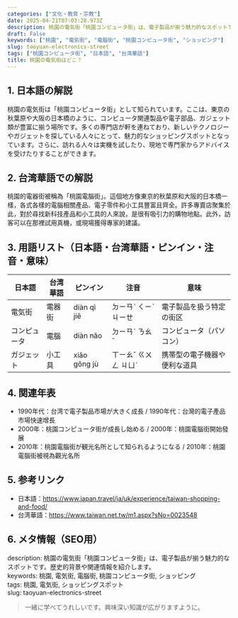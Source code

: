 ```yaml
---
categories: ["文化・教育・宗教"]
date: 2025-04-21T07:03:28.973Z
description: 桃園の電気街「桃園コンピュータ街」は、電子製品が揃う魅力的なスポットです。歴史的背景や関連情報を紹介します。
draft: False
keywords: ["桃園", "電気街", "電腦街", "桃園コンピュータ街", "ショッピング"]
slug: taoyuan-electronics-street
tags: ["桃園コンピュータ街", "日本語", "台湾華語"]
title: 桃園の電気街はどこ？
---
```




## 1. 日本語の解説  
桃園の電気街は「桃園コンピュータ街」として知られています。ここは、東京の秋葉原や大阪の日本橋のように、コンピュータ関連製品や電子部品、ガジェット類が豊富に揃う場所です。多くの専門店が軒を連ねており、新しいテクノロジーやガジェットを探している人々にとって、魅力的なショッピングスポットとなっています。さらに、訪れる人々は実機を試したり、現地で専門家からアドバイスを受けたりすることができます。

## 2. 台湾華語での解説  
桃園的電器街被稱為「桃園電腦街」。這個地方像東京的秋葉原和大阪的日本橋一樣，各式各樣的電腦相關產品、電子零件和小工具豐富且齊全。許多專賣店聚集於此，對於尋找新科技產品和小工具的人來說，是很有吸引力的購物地點。此外，訪客可以在那裡試用真機，或現場獲得專家的建議。

## 3. 用語リスト（日本語・台湾華語・ピンイン・注音・意味）  
| 日本語         | 台湾華語     | ピンイン        | 注音         | 意味                     |
|--------------|-----------|-------------|------------|------------------------|
| 電気街         | 電器街     | diàn qì jiē   | ㄉㄧㄢˋ ㄑㄧˋ ㄐㄧㄝ  | 電子製品を扱う特定の街区  |
| コンピュータ   | 電腦       | diàn nǎo      | ㄉㄧㄢˋ ㄋㄠˇ        | コンピュータ（パソコン）   |
| ガジェット     | 小工具     | xiǎo gōng jù | ㄒㄧㄠˇ ㄍㄨㄥ ㄐㄩˋ | 携帯型の電子機器や便利な道具  |

## 4. 関連年表  
- 1990年代：台湾で電子製品市場が大きく成長 / 1990年代：台灣的電子產品市場快速增長  
- 2000年：桃園コンピュータ街が成長し始める / 2000年：桃園電腦街開始發展  
- 2010年：桃園電腦街が観光名所として知られるようになる / 2010年：桃園電腦街被視為觀光名所  

## 5. 参考リンク  
- 日本語：https://www.japan.travel/ja/uk/experience/taiwan-shopping-and-food/ 
- 台湾華語：https://www.taiwan.net.tw/m1.aspx?sNo=0023548

## 6. メタ情報（SEO用）  
description: 桃園の電気街「桃園コンピュータ街」は、電子製品が揃う魅力的なスポットです。歴史的背景や関連情報を紹介します。  
keywords: 桃園, 電気街, 電腦街, 桃園コンピュータ街, ショッピング  
tags: 桃園, 電気街, ショッピングスポット  
slug: taoyuan-electronics-street

> 一緒に学べてうれしいです。興味深い知識が広がりますように。
